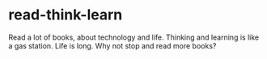 # read-think-learn
Read a lot of books, about technology and life. Thinking and learning is like a gas station. Life is long. Why not stop and read more books?
